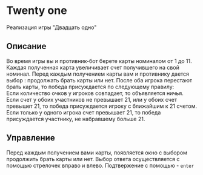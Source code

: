 # Twenty one
Реализация игры "Двадцать одно"
## Описание
Во время игры вы и противник-бот берете карты номиналом от 1 до 11. Каждая полученная карта увеличивает счет получившего на свой номинал. Перед каждым получением карты вам и противнику дается выбор : продолжать брать карты или нет. 
После оба игрока перестают брать карты, то победа присуждается по следующему правилу:   
Если количество очков у игроков совпадает, то объявляется ничья.   
Если счет у обоих участников не превышает 21, или у обоих счет превышет 21, то победа присуждается игроку с ближайшим к 21 счетом.    
Если только у одного игрока счет превышает 21, то победа присуждается участнику, не набравшему больше 21.
## Управление
Перед каждым получением вами карты, появляется окно с выбором продолжить брать карты или нет. Выбор ответа осуществляется с помощью стрелочек вправо и влево. Подтвержение с помощью - `enter` 
